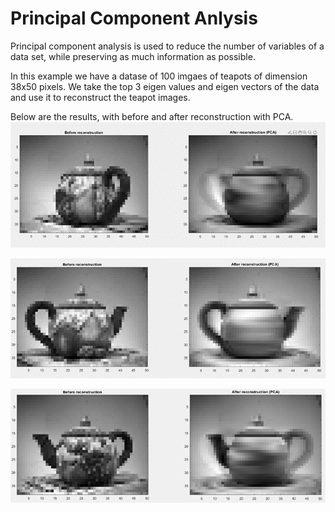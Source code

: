 # Principal Component Anlysis
Principal component analysis is used to reduce the number of variables of a data set, while preserving as much information as possible.

In this example we have a datase of 100 imgaes of teapots of dimension 38x50 pixels. We take the top 3 eigen values and eigen vectors of the data and use it to reconstruct the teapot images.

Below are the results, with before and after reconstruction with PCA.
![Alt text](https://github.com/AdityaThakur1/principal_component_anlysis/blob/main/results/Picture1.png?raw=true "Example 1")

![Alt text](https://github.com/AdityaThakur1/principal_component_anlysis/blob/main/results/Picture2.png?raw=true "Example 2")

![Alt text](https://github.com/AdityaThakur1/principal_component_anlysis/blob/main/results/Picture3.png?raw=true "Example 3")
